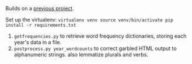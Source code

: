 Builds on a [previous project](https://github.com/Datamine/Television).

Set up the virtualenv:
`virtualenv venv
source venv/bin/activate
pip install -r requirements.txt`

1. `getfrequencies.py` to retrieve word frequency dictionaries, storing each year's data in a file.
2. `postprocess.py year_wordcounts` to correct garbled HTML output to alphanumeric strings. also lemmatize plurals and verbs.
